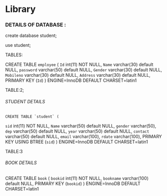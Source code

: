 # Library

<h3>DETAILS OF DATABASE :</h3>

create database student;

use student;

TABLES:

CREATE TABLE `employee` (
  `Id` int(11) NOT NULL,
  `Name` varchar(30) default NULL,
  `password` varchar(50) default NULL,
  `Gender` varchar(30) default NULL,
  `Mobileno` varchar(30) default NULL,
  `Address` varchar(30) default NULL,
  PRIMARY KEY  (`Id`)
) ENGINE=InnoDB DEFAULT CHARSET=latin1

TABLE:2;

<H6>STUDENT DETAILS</H6>

    CREATE TABLE `student` (
  `sid` int(11) NOT NULL,
  `Name` varchar(50) default NULL,
  `gender` varchar(50),
  `dep` varchar(50) default NULL,
  `year` varchar(50) default NULL,
  `contact` varchar(50) default NULL,
  `email` varchar(100),
  `rdate` varchar(100),
  PRIMARY KEY  USING BTREE (`sid`)
) ENGINE=InnoDB DEFAULT CHARSET=latin1

TABLE:3
<H6>BOOK DETAILS</H6>

CREATE TABLE `book` (
  `bookid` int(11) NOT NULL,
  `bookname` varchar(100) default NULL,
  PRIMARY KEY  (`bookid`)
) ENGINE=InnoDB DEFAULT CHARSET=latin1

